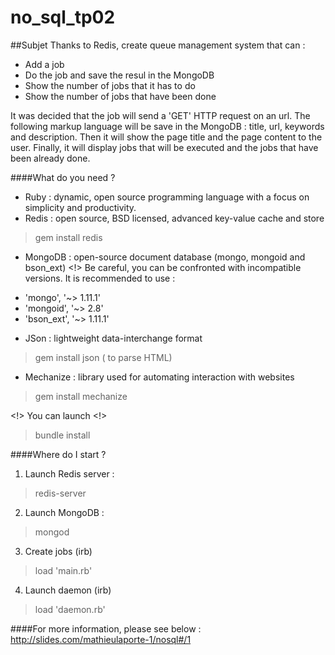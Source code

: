 # no_sql_tp02

##Subjet
Thanks to Redis, create queue management system that can :
- Add a job
- Do the job and save the resul in the MongoDB
- Show the number of jobs that it has to do
- Show the number of jobs that have been done

It was decided that the job will send a 'GET' HTTP request on an url.
The following markup language will be save in the MongoDB : title, url, keywords and description.
Then it will show the page title and the page content to the user.
Finally, it will display jobs that will be executed and the jobs that have been already done.

####What do you need ?

* Ruby : dynamic, open source programming language with a focus on simplicity and productivity.
* Redis  : open source, BSD licensed, advanced key-value cache and store

> gem install redis

* MongoDB : open-source document database (mongo, mongoid and bson_ext)
<!> Be careful, you can be confronted with incompatible versions.
It is recommended to use :
+ 'mongo', '~> 1.11.1'
+ 'mongoid', '~> 2.8'
+ 'bson_ext', '~> 1.11.1'

* JSon : lightweight data-interchange format

> gem install json ( to parse HTML)

* Mechanize : library used for automating interaction with websites

> gem install mechanize

<!> You can launch <!>

> bundle install

####Where do I start ?
1. Launch Redis server :
> redis-server

2. Launch MongoDB :
> mongod

3. Create jobs (irb) 
> load 'main.rb'

4. Launch daemon (irb) 
> load 'daemon.rb'

####For more information, please see below :
http://slides.com/mathieulaporte-1/nosql#/1